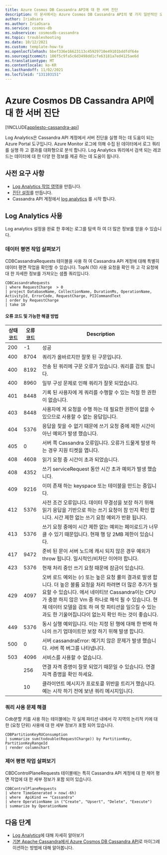 ```yaml
---
title: Azure Cosmos DB Cassandra API에 대 한 서버 진단
description: 이 문서에서는 Azure Cosmos DB Cassandra API의 몇 가지 일반적인 오류 코드와을 사용 하 여 문제를 해결 하는 방법을 설명 Log Analytics
author: IriaOsara
ms.author: IriaOsara
ms.service: cosmos-db
ms.subservice: cosmosdb-cassandra
ms.topic: troubleshooting
ms.date: 10/12/2021
ms.custom: template-how-to
ms.openlocfilehash: bbef336e16623113c45929710e49101bddfdf64e
ms.sourcegitcommit: 106f5c9fa5c6d3498dd1cfe63181a7ed4125ae6d
ms.translationtype: MT
ms.contentlocale: ko-KR
ms.lasthandoff: 11/02/2021
ms.locfileid: "131103151"
---
```

# <a name="server-diagnostics-for-azure-cosmos-db-cassandra-api"></a>Azure Cosmos DB Cassandra API에 대 한 서버 진단
[!INCLUDE[appliesto-cassandra-api](../includes/appliesto-cassandra-api.md)]

Log Analytics은 Cassandra API 계정에서 서버 진단을 실행 하는 데 도움이 되는 Azure Portal 도구입니다. Azure Monitor 로그에 의해 수집 된 데이터에서 로그 쿼리를 실행 하 고 결과를 대화형으로 분석 합니다. Log Analytics 쿼리에서 검색 되는 레코드는 데이터에 대 한 다양 한 정보를 제공 하는 데 도움이 됩니다.

## <a name="prerequisites"></a>사전 요구 사항

- [Log Analytics 작업 영역](../../azure-monitor/logs/quick-create-workspace.md)을 만듭니다.
- [진단 설정](../cosmosdb-monitor-resource-logs.md)를 만듭니다.
- Cassandra API 계정에서 [log analytics](../../azure-monitor/logs/log-analytics-overview.md) 를 시작 합니다.

## <a name="use-log-analytics"></a>Log Analytics 사용
Log analytics 설정을 완료 한 후에는 로그를 탐색 하 여 더 많은 정보를 얻을 수 있습니다.

### <a name="explore-data-plane-operations"></a>데이터 평면 작업 살펴보기
CDBCassandraRequests 테이블을 사용 하 여 Cassandra API 계정에 대해 특별히 데이터 평면 작업을 확인할 수 있습니다. TopN (10) 사용 요청을 확인 하 고 각 요청에 대 한 자세한 정보를 가져오는 샘플 쿼리입니다.

```Kusto
CDBCassandraRequests
| where RequestCharge  > 0
| project DatabaseName, CollectionName, DurationMs, OperationName, ActivityId, ErrorCode, RequestCharge, PIICommandText 
| order by RequestCharge
| take 10
```

#### <a name="error-codes-and-possible-solutions"></a>오류 코드 및 가능한 해결 방법
|상태 코드 | 오류 코드           | Description  |
|------------|----------------------|--------------|
| 200 | -1 | 성공 |
| 400 | 8704 | 쿼리가 올바르지만 잘못 된 구문입니다. |
| 400 | 8192 | 전송 된 쿼리에 구문 오류가 있습니다. 쿼리를 검토 합니다. |
| 400 | 8960 | 일부 구성 문제로 인해 쿼리가 잘못 되었습니다. |
| 401 |8448 | 기록 된 사용자에 게 쿼리를 수행할 수 있는 적절 한 권한이 없습니다. |
| 403 | 8448 | 사용자에 게 요청을 수행 하는 데 필요한 권한이 없을 수 있으므로 사용할 수 없는 응답입니다. |
| 404 | 5376 | 응답을 찾을 수 없기 때문에 쓰기 요청 중에 제한 시간이 아닌 예외가 발생 했습니다. |
| 405 | 0 | 서버 쪽 Cassandra 오류입니다. 오류가 드물게 발생 하는 경우 지원 티켓을 엽니다. |
| 408 | 4608 | 읽기 요청 중 시간이 초과 되었습니다. |
| 408 | 4352 | 쓰기 serviceRequest 동안 시간 초과 예외가 발생 했습니다. |
| 409 | 9216 | 이미 존재 하는 keyspace 또는 테이블을 만드는 중입니다. |
| 412 | 5376 | 사전 조건 오류입니다. 데이터 무결성을 보장 하기 위해 읽기 응답을 기반으로 하는 쓰기 요청이 참 인지 확인 합니다. 시간 제한 없는 쓰기 요청 예외가 반환 됩니다. |
| 413 | 5376 | 쓰기 요청 중에이 시간 제한 없는 예외는 페이로드가 너무 클 수 있기 때문입니다. 현재 행 당 2MB 제한이 있습니다. |
| 417 | 9472 | 준비 된 문이 서버 노드에 캐시 되지 않은 경우 예외가 throw 됩니다. 일시적인/비차단 이어야 합니다. |
| 423 | 5376 | 현재 처리 중인 쓰기 요청 때문에 잠금이 있습니다. |
| 429 | 4097| 오버 로드 예외는 (r) 또는 높은 요청 률의 결과로 발생 합니다. 더 높은 볼륨 요청을 처리 하려면 더 많은 추가가 필요할 수 있습니다. 에서 네이티브 Cassandra이는 CPU가 충분 하지 않은 Vm 중 하나로 해석 될 수 있습니다. 현재 데이터 모델을 검토 하 여 핫 파티션을 일으킬 수 있는 과도 한 기울어집니다이 없는지 확인 하는 것이 좋습니다. |
| 449 | 5376 | 동시 실행 예외입니다. 이는 지정 된 행에 대해 한 번에 하나의 쓰기 업데이트만 보장 하기 위해 발생 합니다. |
| 500 | 0 | 서버 cassandraError: 예기치 않은 문제가 발생 했습니다. 서버 쪽 버그를 나타냅니다. |
| 503 | 4096 | 서비스를 사용할 수 없습니다. |
|   | 256 | 연결 자격 증명이 잘못 되었기 때문일 수 있습니다. 연결 자격 증명을 확인 하세요. |
|   | 10 | 클라이언트 메시지가 프로토콜 위반을 트리거 했습니다. 예는 시작 하기 전에 보낸 쿼리 메시지입니다. |

### <a name="troubleshoot-query-consumption"></a>쿼리 사용 문제 해결
Cdb분할 키를 사용 하는 테이블에는 각 실제 파티션 내에서 각 지역의 논리적 키에 대 한 (요청 단위) 사용에 대 한 세부 정보가 포함 되어 있습니다.

```Kusto
CDBPartitionKeyRUConsumption 
| summarize sum(todouble(RequestCharge)) by PartitionKey, PartitionKeyRangeId
| render columnchart
 ```

### <a name="explore-control-plane-operations"></a>제어 평면 작업 살펴보기
CBDControlPlaneRequests 테이블에는 특히 Cassandra API 계정에 대 한 제어 평면 작업에 대 한 세부 정보가 포함 되어 있습니다. 

```Kusto
CDBControlPlaneRequests
| where TimeGenerated > now(-6h)
| where  ApiKind == "Cassandra"
| where OperationName in ("Create", "Upsert", "Delete", "Execute")
| summarize by OperationName
 ```

## <a name="next-steps"></a>다음 단계

- [Log Analytics](../../azure-monitor/logs/log-analytics-tutorial.md)에 대해 자세히 알아보기
- [기본 Apache Cassandra에서 Azure Cosmos DB Cassandra API](migrate-data-databricks.md)로 마이그레이션하는 방법에 대해 알아봅니다.
